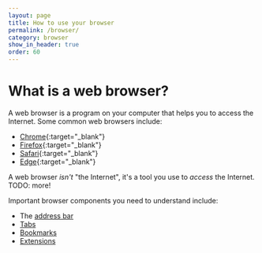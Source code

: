 ```yaml
---
layout: page
title: How to use your browser
permalink: /browser/
category: browser
show_in_header: true
order: 60
---
```


# What is a web browser?

A web browser is a program on your computer that helps you to access the Internet. Some common web browsers include:

- [Chrome](https://www.google.com/chrome/){:target="_blank"}
- [Firefox](https://www.mozilla.org/en-US/firefox/){:target="_blank"}
- [Safari](https://www.apple.com/safari/){:target="_blank"}
- [Edge](https://www.microsoft.com/en-us/edge){:target="_blank"}

A web browser _isn't_ "the Internet", it's a tool you use to _access_ the Internet. TODO: more!

Important browser components you need to understand include:

- The [address bar](/browser/address-bar)
- [Tabs](/browser/tabs)
- [Bookmarks](/browser/bookmarks)
- [Extensions](/browser/extensions)